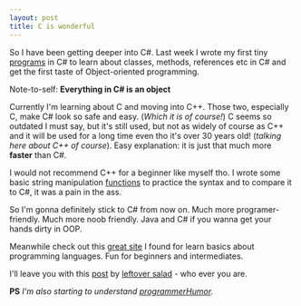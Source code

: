 ```yaml
---
layout: post
title: C is wonderful
---
```

So I have been getting deeper into C#. Last week I wrote my first tiny [programs](https://github.com/Arghh/code-samples) in C# to learn about classes, methods, references etc in C# and get the first taste of Object-oriented programming.

Note-to-self: **Everything in C# is an object**

Currently I'm learning about C and moving into C++. Those two, especially C, make C# look so safe and easy. (*Which it is of course!*) 
C seems so outdated I must say, but it's still used, but not as widely of course as C++ and it will be used for a long time even tho it's over 30 years old! (*talking here about C++ of course*).
Easy explanation: it is just that much more **faster** than C#.

I would not recommend C++ for a beginner like myself tho. I wrote some basic string manipulation [functions](https://github.com/Arghh/code-samples/blob/master/string.cpp) to practice the syntax and to compare it to C#, it was a pain in the ass.

So I'm gonna definitely stick to C# from now on. Much more programer-friendly. Much more noob friendly. Java and C# if you wanna get your hands dirty in OOP.

Meanwhile check out this [great site](http://www.sanfoundry.com/) I found for learn basics about programming languages. Fun for beginners and intermediates.

I'll leave you with this [post](http://leftoversalad.tumblr.com/post/126724812097/programming-languages-personified) by [leftover salad](http://leftoversalad.tumblr.com/) - who ever you are.

**PS** *I'm also starting to understand [programmerHumor](https://www.reddit.com/r/ProgrammerHumor/).*

